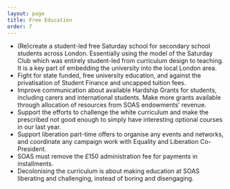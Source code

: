 ```yaml
---
layout: page
title: Free Education
order: 7
---
```

* (Re)create a student-led free Saturday school for secondary school students across London. Essentially using the model of the Saturday Club which was entirely student-led from curriculum design to teaching. It is a key part of embedding the university into the local London area.
* Fight for state funded, free university education, and against the privatisation of Student Finance and uncapped tuition fees.
* Improve communication about available Hardship Grants for students, including carers and international students. Make more grants available through allocation of resources from SOAS endowments’ revenue.
* Support the efforts to challenge the white curriculum and make the prescribed not good enough to simply have interesting optional courses in our last year.
* Support liberation part-time offers to organise any events and networks, and coordinate any campaign work with Equality and Liberation Co-President.
* SOAS must remove the £150 administration fee for payments in installments.
* Decolonising the curriculum is about making education at SOAS liberating and challenging, instead of boring and disengaging.
